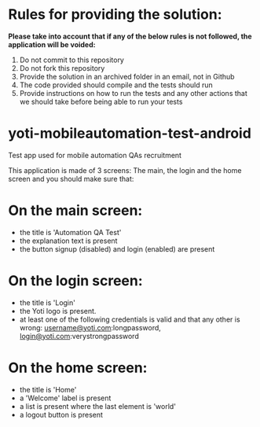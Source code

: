 # Rules for providing the solution:
**Please take into account that if any of the below rules is not followed, the application will be voided:**
1. Do not commit to this repository
2. Do not fork this repository
3. Provide the solution in an archived folder in an email, not in Github
4. The code provided should compile and the tests should run
5. Provide instructions on how to run the tests and any other actions that we should take before being able to run your tests


# yoti-mobileautomation-test-android
Test app used for mobile automation QAs recruitment

This application is made of 3 screens: The main, the login and the home screen and you should make sure that:

# On the main screen:
   - the title is 'Automation QA Test'
   - the explanation text is present
   - the button signup (disabled) and login (enabled) are present

# On the login screen:
   - the title is 'Login'
   - the Yoti logo is present.
   - at least one of the following credentials is valid and that any other is wrong: username@yoti.com:longpassword, login@yoti.com:verystrongpassword

# On the home screen:
   - the title is 'Home'
   - a 'Welcome' label is present
   - a list is present where the last element is 'world'
   - a logout button is present

